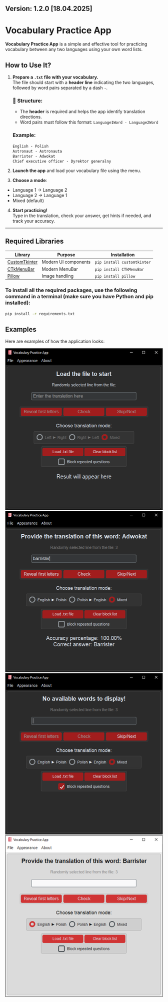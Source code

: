 ## Version: 1.2.0 [18.04.2025]

# Vocabulary Practice App

**Vocabulary Practice App** is a simple and effective tool for practicing vocabulary between any two languages using your own word lists.

## How to Use It?

1. **Prepare a `.txt` file with your vocabulary.**  
   The file should start with a **header line** indicating the two languages, followed by word pairs separated by a dash `-`.

   ### 📄 Structure:
   - The **header** is required and helps the app identify translation directions.
   - Word pairs must follow this format: `Language1Word - Language2Word`

   ### Example:
   ```text
   English - Polish
   Astronaut - Astronauta
   Barrister - Adwokat
   Chief executive officer - Dyrektor generalny
   ```

2. **Launch the app** and load your vocabulary file using the menu.

3. **Choose a mode**:
- Language 1 → Language 2
- Language 2 → Language 1
- Mixed (default)

4. **Start practicing!**  
Type in the translation, check your answer, get hints if needed, and track your accuracy.

---

## Required Libraries

| Library                                                         | Purpose                    | Installation                  |
|-----------------------------------------------------------------|----------------------------|-------------------------------|
| [CustomTkinter](https://github.com/TomSchimansky/CustomTkinter) | Modern UI components       | `pip install customtkinter`   |
| [CTkMenuBar](https://github.com/Akascape/CTkMenuBar)            | Modern MenuBar             | `pip install CTkMenuBar`      |
| [Pillow](https://pypi.org/project/pillow/)                      | Image handling             | `pip install pillow`          |

### To install all the required packages, use the following command in a terminal (make sure you have Python and pip installed):

```bash
pip install -r requirements.txt
```



## Examples

Here are examples of how the application looks:

![screenshot](examples/1.png) 
![screenshot](examples/2.png)
![screenshot](examples/3.png)
![screenshot](examples/4.png)
